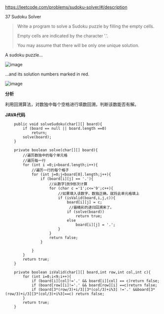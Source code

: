 https://leetcode.com/problems/sudoku-solver/#/description

37 Sudoku Solver

> Write a program to solve a Sudoku puzzle by filling the empty cells.
> 
> Empty cells are indicated by the character '.'.
> 
> You may assume that there will be only one unique solution.

A sudoku puzzle...

![image](http://upload.wikimedia.org/wikipedia/commons/thumb/f/ff/Sudoku-by-L2G-20050714.svg/250px-Sudoku-by-L2G-20050714.svg.png)


...and its solution numbers marked in red.

![image](http://upload.wikimedia.org/wikipedia/commons/thumb/3/31/Sudoku-by-L2G-20050714_solution.svg/250px-Sudoku-by-L2G-20050714_solution.svg.png)


**分析**

利用回溯算法，对数独中每个空格进行填数回溯，判断该数能否有解。

**JAVA代码**


```
    public void solveSudoku(char[][] board){
        if (board == null || board.length ==0)
            return;
        solve(board);
    }

    private boolean solve(char[][] board){
        //遍历数独中的每个单元格
        //遍历每一行
        for (int i =0;i<board.length;i++){
            //遍历一行的每个格子
            for (int j=0;j<board[0].length;j++){
                if (board[i][j] == '.'){
                    //从数字1到9依次计算
                    for (char c ='1';c<='9';c++){
                        //如果填入该数字，数独正确，就将此单元格填上
                        if (isValid(board,i,j,c)){
                            board[i][j] = c;
                             //最精彩的递归回溯来了。
                            if (solve(board))
                                return true;
                            else
                                board[i][j] = '.';
                        }
                    }
                    return false;
                }

            }
        }
        return true;
    }

    private boolean isValid(char[][] board,int row,int col,int c){
        for (int i=0;i<9;i++){
            if (board[i][col]!='.' && board[i][col] == c)return false;
            if (board[row][i]!='.' && board[row][i] ==c)return false;
            if (board[3*(row/3)+i/3][3*(col/3)+i%3] !='.' &&board[3*(row/3)+i/3][3*(col/3)+i%3]==c) return false;
        }
        return true;
    }

```


